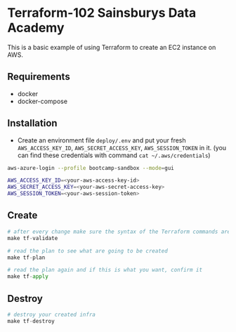 # Terraform-102 Sainsburys Data Academy

This is a basic example of using Terraform to create an EC2 instance on AWS.

## Requirements

- docker
- docker-compose

## Installation

- Create an environment file `deploy/.env` and put your fresh `AWS_ACCESS_KEY_ID`, `AWS_SECRET_ACCESS_KEY`, `AWS_SESSION_TOKEN` in it. (you can find these credentials with command  `cat ~/.aws/credentials`)
```sh
aws-azure-login --profile bootcamp-sandbox --mode=gui
```

```sh
AWS_ACCESS_KEY_ID=<your-aws-access-key-id>
AWS_SECRET_ACCESS_KEY=<your-aws-secret-access-key>
AWS_SESSION_TOKEN=<your-aws-session-token>
```

## Create

```python
# after every change make sure the syntax of the Terraform commands are right
make tf-validate

# read the plan to see what are going to be created
make tf-plan

# read the plan again and if this is what you want, confirm it
make tf-apply
```

## Destroy

```python
# destroy your created infra
make tf-destroy
```
